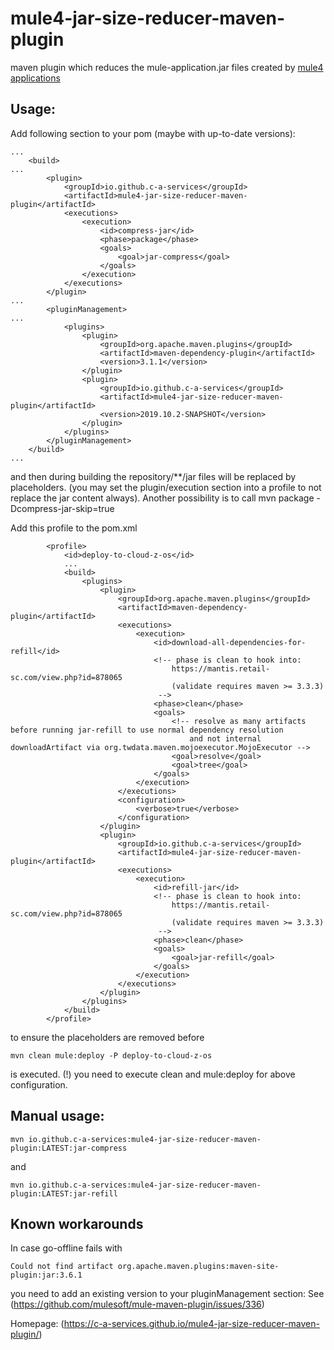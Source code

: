# mule4-jar-size-reducer-maven-plugin
maven plugin which reduces the mule-application.jar files created by
[mule4 applications](https://www.mulesoft.com/platform/mule)

## Usage:

Add following section to your pom  (maybe with up-to-date versions):
```
...
	<build>
...
		<plugin>
			<groupId>io.github.c-a-services</groupId>
			<artifactId>mule4-jar-size-reducer-maven-plugin</artifactId>
			<executions>
				<execution>
					<id>compress-jar</id>
					<phase>package</phase>
					<goals>
						<goal>jar-compress</goal>
					</goals>
				</execution>
			</executions>
		</plugin>
...
		<pluginManagement>
...
			<plugins>
				<plugin>
					<groupId>org.apache.maven.plugins</groupId>
					<artifactId>maven-dependency-plugin</artifactId>
					<version>3.1.1</version>
				</plugin>
				<plugin>
					<groupId>io.github.c-a-services</groupId>
					<artifactId>mule4-jar-size-reducer-maven-plugin</artifactId>
					<version>2019.10.2-SNAPSHOT</version>
				</plugin>
			</plugins>
		</pluginManagement>
	</build>
...
```

and then during building the repository/**/jar files will be replaced by placeholders.
(you may set the plugin/execution section into a profile to not replace the jar content always).
Another possibility is to call
mvn package -Dcompress-jar-skip=true

Add this profile to the pom.xml
```
		<profile>
			<id>deploy-to-cloud-z-os</id>
            ...
			<build>
				<plugins>
					<plugin>
						<groupId>org.apache.maven.plugins</groupId>
						<artifactId>maven-dependency-plugin</artifactId>
						<executions>
							<execution>
								<id>download-all-dependencies-for-refill</id>
								<!-- phase is clean to hook into:
									https://mantis.retail-sc.com/view.php?id=878065
									(validate requires maven >= 3.3.3)
								 -->
								<phase>clean</phase>
								<goals>
									<!-- resolve as many artifacts before running jar-refill to use normal dependency resolution
										and not internal downloadArtifact via org.twdata.maven.mojoexecutor.MojoExecutor -->
									<goal>resolve</goal>
									<goal>tree</goal>
								</goals>
							</execution>
						</executions>
						<configuration>
						   	<verbose>true</verbose>
						</configuration>
					</plugin>
					<plugin>
						<groupId>io.github.c-a-services</groupId>
						<artifactId>mule4-jar-size-reducer-maven-plugin</artifactId>
						<executions>
							<execution>
								<id>refill-jar</id>
								<!-- phase is clean to hook into:
									https://mantis.retail-sc.com/view.php?id=878065
									(validate requires maven >= 3.3.3)
								 -->
								<phase>clean</phase>
								<goals>
									<goal>jar-refill</goal>
								</goals>
							</execution>
						</executions>
					</plugin>
				</plugins>
			</build>
		</profile>
```

to ensure the placeholders are removed before
```
mvn clean mule:deploy -P deploy-to-cloud-z-os
```
is executed.
(!) you need to execute clean and mule:deploy for above configuration.

## Manual usage:

```
mvn io.github.c-a-services:mule4-jar-size-reducer-maven-plugin:LATEST:jar-compress
```
and
```
mvn io.github.c-a-services:mule4-jar-size-reducer-maven-plugin:LATEST:jar-refill
```

## Known workarounds

In case go-offline fails with
```
Could not find artifact org.apache.maven.plugins:maven-site-plugin:jar:3.6.1
```
you need to add an existing version to your pluginManagement section:
See (https://github.com/mulesoft/mule-maven-plugin/issues/336)


Homepage: (https://c-a-services.github.io/mule4-jar-size-reducer-maven-plugin/)
